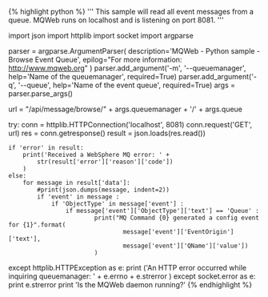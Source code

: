 {% highlight python %}
'''
 This sample will read all event messages from a queue.
 MQWeb runs on localhost and is listening on port 8081.
'''

import json
import httplib
import socket
import argparse

parser = argparse.ArgumentParser(
	description='MQWeb - Python sample - Browse Event Queue',
	epilog="For more information: http://www.mqweb.org"
)
parser.add_argument('-m', '--queuemanager', help='Name of the queuemanager', required=True)
parser.add_argument('-q', '--queue', help='Name of the event queue', required=True)
args = parser.parse_args()

url = "/api/message/browse/" + args.queuemanager + '/' + args.queue

try:
	conn = httplib.HTTPConnection('localhost', 8081)
	conn.request('GET', url)
	res = conn.getresponse()
	result = json.loads(res.read())

	if 'error' in result:
		print('Received a WebSphere MQ error: ' +
			str(result['error']['reason']['code'])
		)
	else:
		for message in result['data']:
			#print(json.dumps(message, indent=2))
			if 'event' in message :
				if 'ObjectType' in message['event'] :
					if message['event']['ObjectType']['text'] == 'Queue' :
							print("MQ Command {0} generated a config event for {1}".format(
									message['event']['EventOrigin']['text'],
									message['event']['QName']['value'])
							)
except httplib.HTTPException as e:
	print ('An HTTP error occurred while inquiring queuemanager: ' +
		e.errno + e.strerror
	)
except socket.error as e:
	print e.strerror
	print 'Is the MQWeb daemon running?'
{% endhighlight %}
